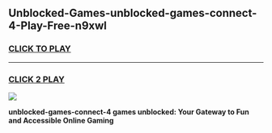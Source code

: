 
## Unblocked-Games-unblocked-games-connect-4-Play-Free-n9xwl
<h3>
<a href="https://premium76.site?title=unblocked-games-connect-4&ref=17A">CLICK TO PLAY</a></h3>
<hr>

<h3>
<a href="https://premium76.site?title=unblocked-games-connect-4&ref=17A">CLICK 2 PLAY</a>
  
</h3>

<a href="https://premium76.site?title=unblocked-games-connect-4&ref=17A"><img src="https://clearcache.store/games.png"></a>


**unblocked-games-connect-4 games unblocked: Your Gateway to Fun and Accessible Online Gaming**
